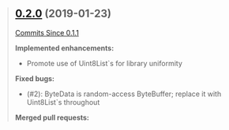 > ## [0.2.0](https://github.com/jeremigendron/xor/tree/0.2.0) (2019-01-23)
>
> [Commits Since 0.1.1](https://github.com/jeremigendron/xor/compare/0.1.1...0.2.0)
>
> **Implemented enhancements:**
> - Promote use of Uint8List\`s for library uniformity
> 
> **Fixed bugs:**
> - (#2): ByteData is random-access ByteBuffer; replace it with Uint8List\`s throughout
>
> **Merged pull requests:**
> 
